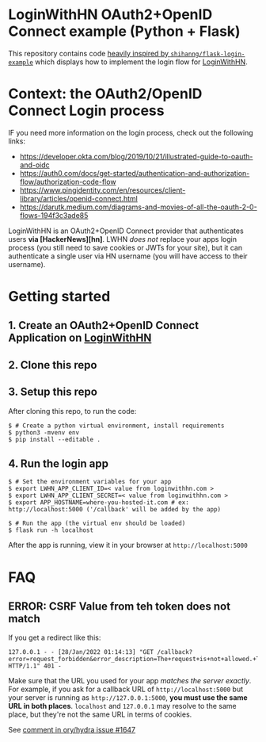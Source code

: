 # LoginWithHN OAuth2+OpenID Connect example (Python + Flask)

This repository contains code [heavily inspired by `shihanng/flask-login-example`](https://github.com/shihanng/flask-login-example) which displays how to implement the login flow for [LoginWithHN](https://loginwithhn.com).

# Context: the OAuth2/OpenID Connect Login process

IF you need more information on the login process, check out the following links:

- https://developer.okta.com/blog/2019/10/21/illustrated-guide-to-oauth-and-oidc
- https://auth0.com/docs/get-started/authentication-and-authorization-flow/authorization-code-flow
- https://www.pingidentity.com/en/resources/client-library/articles/openid-connect.html
- https://darutk.medium.com/diagrams-and-movies-of-all-the-oauth-2-0-flows-194f3c3ade85

LoginWithHN is an OAuth2+OpenID Connect provider that authenticates users **via [HackerNews][hn]**. LWHN *does not* replace your apps login process (you still need to save cookies or JWTs for your site), but it can authenticate a single user via HN username (you will have access to their username).

# Getting started

## 1. Create an OAuth2+OpenID Connect Application on [LoginWithHN][lwhn]

## 2. Clone this repo

## 3. Setup this repo

After cloning this repo, to run the code:

```console
$ # Create a python virtual environment, install requirements
$ python3 -mvenv env
$ pip install --editable .
```

## 4. Run the login app

```console
$ # Set the environment variables for your app
$ export LWHN_APP_CLIENT_ID=< value from loginwithhn.com >
$ export LWHN_APP_CLIENT_SECRET=< value from loginwithhn.com >
$ export APP_HOSTNAME=where-you-hosted-it.com # ex: http://localhost:5000 ('/callback' will be added by the app)

$ # Run the app (the virtual env should be loaded)
$ flask run -h localhost
```

After the app is running, view it in your browser at `http://localhost:5000`

# FAQ

## ERROR: CSRF Value from teh token does not match

If you get a redirect like this:

```
127.0.0.1 - - [28/Jan/2022 01:14:13] "GET /callback?error=request_forbidden&error_description=The+request+is+not+allowed.+The+CSRF+value+from+the+token+does+not+match+the+CSRF+value+from+the+data+store.&state=00e2bb58970e339e760ebb1d4958f97cd7c34f52628609f978eec79b7336832c HTTP/1.1" 401 -
```

Make sure that the URL you used for your app *matches the server exactly*. For example, if you ask for a callback URL of `http://localhost:5000` but your server is running as `http://127.0.0.1:5000`, **you must use the same URL in both places**. `localhost` and `127.0.0.1` may resolve to the same place, but they're not the same URL in terms of cookies.

See [comment in ory/hydra issue #1647](https://github.com/ory/hydra/issues/1647#issuecomment-558169277)

[lwhn]: https://loginwithhn.com
